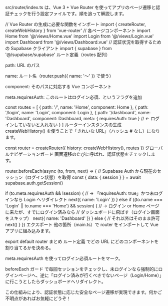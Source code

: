 src/router/index.ts は、Vue 3 + Vue Router を使ってアプリのページ遷移と認証チェックを行う設定ファイルです。順を追って解説します。

// Vue Router の生成に必要な関数をインポート
import { createRouter, createWebHistory } from 'vue-router'
// 各ページコンポーネント
import Home from '@/views/Home.vue'
import Login from '@/views/Login.vue'
import Dashboard from '@/views/Dashboard.vue'
// 認証状況を取得するための Supabase クライアント
import { supabase } from '@/supabase/supabase'
ルート定義（routes 配列）

path: URL のパス

name: ルート名（router.push({ name: '〜' }) で使う）

component: そのパスに対応する Vue コンポーネント

meta.requiresAuth: このルートはログイン必須、というフラグを追加

const routes = [
  { path: '/',       name: 'Home',      component: Home },
  { path: '/login',  name: 'Login',     component: Login },
  {
    path: '/dashboard',
    name: 'Dashboard',
    component: Dashboard,
    meta: { requiresAuth: true }   // ← ログインしていないと入れない
  }
]
ルーターインスタンスの生成
createWebHistory() を使うことで「きれいな URL」（ハッシュ # なし）になります。


const router = createRouter({
  history: createWebHistory(),
  routes
})
グローバルナビゲーションガード
画面遷移のたびに呼ばれ、認証状態をチェックします。


router.beforeEach(async (to, from, next) => {
  // Supabase Auth から現在のセッション（ログイン状態）を取得
  const { data: { session } } = await supabase.auth.getSession()

  if (to.meta.requiresAuth && !session) {
    // → 「requiresAuth: true」かつ未ログインなら Login へリダイレクト
    next({ name: 'Login' })
  } else if ((to.name === 'Login' || to.name === 'Home') && session) {
    // → ログイン or Home ページに来たが、すでにログイン済みなら
    //    ダッシュボードに飛ばす（ログイン画面をスキップ）
    next({ name: 'Dashboard' })
  } else {
    // それ以外はそのまま許可
    next()
  }
})
エクスポート
他の箇所（main.ts）で router をインポートして Vue アプリに組み込みます。


export default router
まとめ
ルート定義 でどの URL にどのコンポーネントを割り当てるかを決める。

meta.requiresAuth を使ってログイン必須ルートをマーク。

beforeEach ガード で毎回セッションをチェックし、未ログインなら強制的にログインページへ、逆に「ログイン済みが行くべきでないページ（Login/Home）」に行こうとしたらダッシュボードへリダイレクト。

この仕組みにより、認証状態に応じた安全なページ遷移が実現できます。何かご不明点があればお気軽にどうぞ！